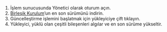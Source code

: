 1. İşlem sunucusunda Yönetici olarak oturum açın.
2. [Birleşik Kurulum](http://aka.ms/unifiedinstaller)’un en son sürümünü indirin.
3. Güncelleştirme işlemini başlatmak için yükleyiciye çift tıklayın.
4. Yükleyici, yüklü olan çeşitli bileşenleri algılar ve en son sürüme yükseltir.
